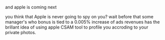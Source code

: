 

and apple is coming next

you think that Apple is never going to spy on you? wait before that some manager's who bonus is tied to a 0.005% increase of ads revenues has the brillant idea of using apple CSAM tool to profile you accroding to your private photos.
